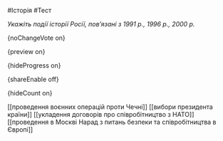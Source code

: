 #Історія #Тест

*Укажіть події історії Росії, пов’язані з 1991 р., 1996 р., 2000 р.*

{noChangeVote on}

{preview on}

{hideProgress on}

{shareEnable off}

{hideCount on}

[[проведення воєнних операцій проти Чечні]]
[[вибори президента країни]]
[[укладення договорів про співробітництво з НАТО]]
[[проведення в Москві Нарад з питань безпеки та співробітництва в Європі]]
